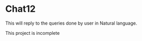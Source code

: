 # Chat12

This will reply to the queries done by user in Natural language.

This project is incomplete
